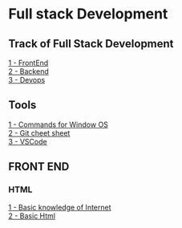# Full stack Development


## Track of Full Stack Development
[1 - FrontEnd](https://github.com/nazeerahmedofficial/Full_Stack_Development/blob/main/TrackOfFullStackDevelopment/frontend.png)<br/>
[2 - Backend](https://github.com/nazeerahmedofficial/Full_Stack_Development/blob/main/TrackOfFullStackDevelopment/backend.png)<br/>
[3 - Devops](https://github.com/nazeerahmedofficial/Full_Stack_Development/blob/main/TrackOfFullStackDevelopment/devops.png)
## Tools 
[1 - Commands for Window OS](https://github.com/nazeerahmedofficial/Full_Stack_Development/blob/main/WindowCommands/Commands.md) <br/>
[2 - Git cheet sheet](https://github.com/nazeerahmedofficial/Full_Stack_Development/blob/main/GithubCommands/Commands.md) <br/>
[3 - VSCode ](https://github.com/nazeerahmedofficial/Full_Stack_Development/blob/main/VSCode/VScode.md)
## FRONT END 
### HTML
[1 - Basic knowledge of Internet](https://github.com/nazeerahmedofficial/Full_Stack_Development/blob/main/1.Internet/Internet.md) <br />
[2 - Basic Html](https://nazeerahmedofficial.github.io/Full_Stack_Development/Html/Basic.html)
